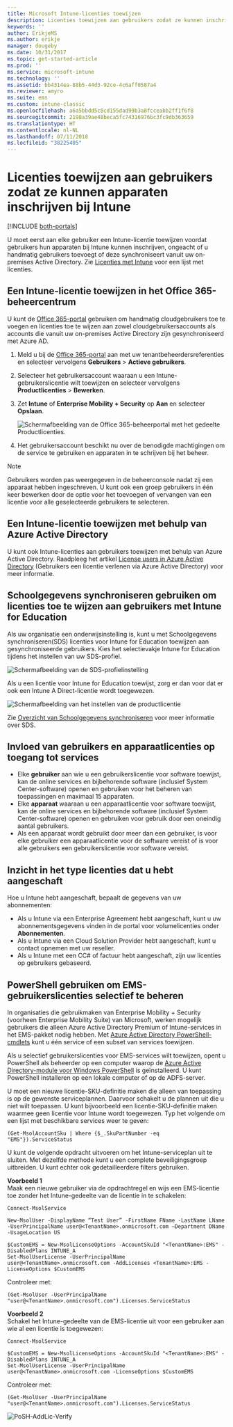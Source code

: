 ```yaml
---
title: Microsoft Intune-licenties toewijzen
description: Licenties toewijzen aan gebruikers zodat ze kunnen inschrijven bij Intune
keywords: ''
author: ErikjeMS
ms.author: erikje
manager: dougeby
ms.date: 10/31/2017
ms.topic: get-started-article
ms.prod: ''
ms.service: microsoft-intune
ms.technology: ''
ms.assetid: bb4314ea-88b5-44d3-92ce-4c6aff0587a4
ms.reviewer: amyro
ms.suite: ems
ms.custom: intune-classic
ms.openlocfilehash: a6a5bbdd5c8cd155dad99b3a8fcceabb2ff1f6f8
ms.sourcegitcommit: 2198a39ae48beca5fc74316976bc3fc9db363659
ms.translationtype: HT
ms.contentlocale: nl-NL
ms.lasthandoff: 07/11/2018
ms.locfileid: "38225405"
---
```

# <a name="assign-licenses-to-users-so-they-can-enroll-devices-in-intune"></a>Licenties toewijzen aan gebruikers zodat ze kunnen apparaten inschrijven bij Intune

[!INCLUDE [both-portals](./includes/note-for-both-portals.md)]

U moet eerst aan elke gebruiker een Intune-licentie toewijzen voordat gebruikers hun apparaten bij Intune kunnen inschrijven, ongeacht of u handmatig gebruikers toevoegt of deze synchroniseert vanuit uw on-premises Active Directory. Zie [Licenties met Intune](licenses.md) voor een lijst met licenties.

## <a name="assign-an-intune-license-in-the-office-365-admin-center"></a>Een Intune-licentie toewijzen in het Office 365-beheercentrum

U kunt de [Office 365-portal](http://go.microsoft.com/fwlink/p/?LinkId=698854) gebruiken om handmatig cloudgebruikers toe te voegen en licenties toe te wijzen aan zowel cloudgebruikersaccounts als accounts die vanuit uw on-premises Active Directory zijn gesynchroniseerd met Azure AD.

1. Meld u bij de [Office 365-portal](http://go.microsoft.com/fwlink/p/?LinkId=698854) aan met uw tenantbeheerdersreferenties en selecteer vervolgens **Gebruikers** > **Actieve gebruikers**.

2. Selecteer het gebruikersaccount waaraan u een Intune-gebruikerslicentie wilt toewijzen en selecteer vervolgens **Productlicenties** > **Bewerken**.

3. Zet **Intune** of **Enterprise Mobility + Security** op **Aan** en selecteer **Opslaan**.

   ![Schermafbeelding van de Office 365-beheerportal met het gedeelte Productlicenties.](./media/office-assign-license.png)

4. Het gebruikersaccount beschikt nu over de benodigde machtigingen om de service te gebruiken en apparaten in te schrijven bij het beheer.

> [!NOTE]
> Gebruikers worden pas weergegeven in de beheerconsole nadat zij een apparaat hebben ingeschreven. U kunt ook een groep gebruikers in één keer bewerken door de optie voor het toevoegen of vervangen van een licentie voor alle geselecteerde gebruikers te selecteren.

## <a name="assign-an-intune-license-by-using-azure-active-directory"></a>Een Intune-licentie toewijzen met behulp van Azure Active Directory

U kunt ook Intune-licenties aan gebruikers toewijzen met behulp van Azure Active Directory. Raadpleeg het artikel [License users in Azure Active Directory](https://docs.microsoft.com/azure/active-directory/active-directory-licensing-group-assignment-azure-portal) (Gebruikers een licentie verlenen via Azure Active Directory) voor meer informatie. 

## <a name="use-school-data-sync-to-assign-licenses-to-users-in-intune-for-education"></a>Schoolgegevens synchroniseren gebruiken om licenties toe te wijzen aan gebruikers met Intune for Education
Als uw organisatie een onderwijsinstelling is, kunt u met Schoolgegevens synchroniseren(SDS) licenties voor Intune for Education toewijzen aan gesynchroniseerde gebruikers. Kies het selectievakje Intune for Education tijdens het instellen van uw SDS-profiel.  

![Schermafbeelding van de SDS-profielinstelling](./media/i4e-sds-profile-setup-setting.png)

Als u een licentie voor Intune for Education toewijst, zorg er dan voor dat er ook een Intune A Direct-licentie wordt toegewezen.

![Schermafbeelding van het instellen van de productlicentie](./media/i4e-set-licenses.png)

Zie [Overzicht van Schoolgegevens synchroniseren](https://support.office.com/article/Overview-of-School-Data-Sync-and-Classroom-f3d1147b-4ade-4905-8518-508e729f2e91) voor meer informatie over SDS.

## <a name="how-user-and-device-licenses-affect-access-to-services"></a>Invloed van gebruikers en apparaatlicenties op toegang tot services
* Elke **gebruiker** aan wie u een gebruikerslicentie voor software toewijst, kan de online services en bijbehorende software (inclusief System Center-software) openen en gebruiken voor het beheren van toepassingen en maximaal 15 apparaten.
* Elke **apparaat** waaraan u een apparaatlicentie voor software toewijst, kan de online services en bijbehorende software (inclusief System Center-software) openen en gebruiken voor gebruik door een oneindig aantal gebruikers.
* Als een apparaat wordt gebruikt door meer dan een gebruiker, is voor elke gebruiker een apparaatlicentie voor de software vereist of is voor alle gebruikers een gebruikerslicentie voor software vereist.

## <a name="understanding-the-type-of-licenses-you-have-purchased"></a>Inzicht in het type licenties dat u hebt aangeschaft

Hoe u Intune hebt aangeschaft, bepaalt de gegevens van uw abonnementen:

- Als u Intune via een Enterprise Agreement hebt aangeschaft, kunt u uw abonnementsgegevens vinden in de portal voor volumelicenties onder **Abonnementen**.
- Als u Intune via een Cloud Solution Provider hebt aangeschaft, kunt u contact opnemen met uw reseller.
- Als u Intune met een CC# of factuur hebt aangeschaft, zijn uw licenties op gebruikers gebaseerd.




## <a name="use-powershell-to-selectively-manage-ems-user-licenses"></a>PowerShell gebruiken om EMS-gebruikerslicenties selectief te beheren
In organisaties die gebruikmaken van Enterprise Mobility + Security (voorheen Enterprise Mobility Suite) van Microsoft, werken mogelijk gebruikers die alleen Azure Active Directory Premium of Intune-services in het EMS-pakket nodig hebben. Met [Azure Active Directory PowerShell-cmdlets](https://msdn.microsoft.com/library/jj151815.aspx) kunt u één service of een subset van services toewijzen.

Als u selectief gebruikerslicenties voor EMS-services wilt toewijzen, opent u PowerShell als beheerder op een computer waarop de [Azure Active Directory-module voor Windows PowerShell](https://msdn.microsoft.com/library/jj151815.aspx#bkmk_installmodule) is geïnstalleerd. U kunt PowerShell installeren op een lokale computer of op de ADFS-server.

U moet een nieuwe licentie-SKU-definitie maken die alleen van toepassing is op de gewenste serviceplannen. Daarvoor schakelt u de plannen uit die u niet wilt toepassen. U kunt bijvoorbeeld een licentie-SKU-definitie maken waarmee geen licentie voor Intune wordt toegewezen. Typ het volgende om een lijst met beschikbare services weer te geven:

    (Get-MsolAccountSku | Where {$_.SkuPartNumber -eq "EMS"}).ServiceStatus

U kunt de volgende opdracht uitvoeren om het Intune-serviceplan uit te sluiten. Met dezelfde methode kunt u een complete beveiligingsgroep uitbreiden. U kunt echter ook gedetailleerdere filters gebruiken.

**Voorbeeld 1**<br>
Maak een nieuwe gebruiker via de opdrachtregel en wijs een EMS-licentie toe zonder het Intune-gedeelte van de licentie in te schakelen:

    Connect-MsolService

    New-MsolUser -DisplayName “Test User” -FirstName FName -LastName LName -UserPrincipalName user@<TenantName>.onmicrosoft.com –Department DName -UsageLocation US

    $CustomEMS = New-MsolLicenseOptions -AccountSkuId "<TenantName>:EMS" -DisabledPlans INTUNE_A
    Set-MsolUserLicense -UserPrincipalName user@<TenantName>.onmicrosoft.com -AddLicenses <TenantName>:EMS -LicenseOptions $CustomEMS


Controleer met:

    (Get-MsolUser -UserPrincipalName "user@<TenantName>.onmicrosoft.com").Licenses.ServiceStatus

**Voorbeeld 2**<br>
Schakel het Intune-gedeelte van de EMS-licentie uit voor een gebruiker aan wie al een licentie is toegewezen:

    Connect-MsolService

    $CustomEMS = New-MsolLicenseOptions -AccountSkuId "<TenantName>:EMS" -DisabledPlans INTUNE_A
    Set-MsolUserLicense -UserPrincipalName user@<TenantName>.onmicrosoft.com -LicenseOptions $CustomEMS

Controleer met:

    (Get-MsolUser -UserPrincipalName "user@<TenantName>.onmicrosoft.com").Licenses.ServiceStatus

![PoSH-AddLic-Verify](./media/posh-addlic-verify.png)
